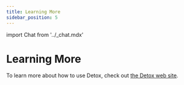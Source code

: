 ```yaml
---
title: Learning More
sidebar_position: 5
---
```

import Chat from '../_chat.mdx'

# Learning More

To learn more about how to use Detox, check out [the Detox web site][detox].

<Chat />

[detox]: https://wix.github.io/Detox/
